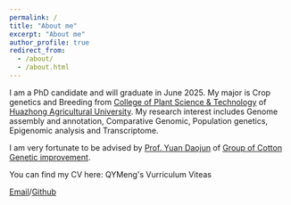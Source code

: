 ```yaml
---
permalink: /
title: "About me"
excerpt: "About me"
author_profile: true
redirect_from: 
  - /about/
  - /about.html
---
```


I am a PhD candidate and will graduate in June 2025. My major is Crop genetics and Breeding from [College of Plant Science & Technology](https://cpst.hzau.edu.cn/) of [Huazhong Agricultural University](https://www.hzau.edu.cn/). My research interest includes Genome assembly and annotation, Comparative Genomic, Population genetics, Epigenomic analysis and Transcriptome.

I am very fortunate to be advised by [Prof. Yuan Daojun](https://faculty.hzau.edu.cn/ydj/zh_CN/skxx/91170/list/index.htm) of [Group of Cotton Genetic improvement](https://cotton.hzau.edu.cn/). 

You can find my CV here: QYMeng's Vurriculum Viteas

[Email](mailto:qymeng1996@gmail.com)/[Github](https://github.com/qymeng1996)


